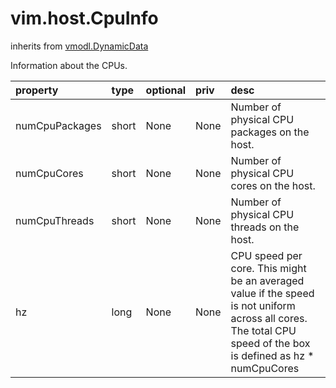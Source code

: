 vim.host.CpuInfo
================
inherits from [vmodl.DynamicData](docs/vmodl.DynamicData.md)


Information about the CPUs.

| property | type | optional | priv | desc |
|:---------|:-----|:---------|:-----|:-----|
| numCpuPackages | short | None | None | Number of physical CPU packages on the host. |
| numCpuCores | short | None | None | Number of physical CPU cores on the host. |
| numCpuThreads | short | None | None | Number of physical CPU threads on the host. |
| hz | long | None | None | CPU speed per core. This might be an averaged value if the speed   is not uniform across all cores. The total CPU speed of the box is   defined as hz * numCpuCores |


